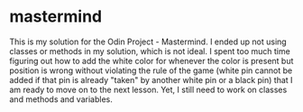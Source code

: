# mastermind
This is my solution for the Odin Project - Mastermind. I ended up not using classes or methods in my solution, which is not ideal. I spent too much time figuring out how to add the white color for whenever the color is present but position is wrong without violating the rule of the game (white pin cannot be added if that pin is already "taken" by another white pin or a black pin) that I am ready to move on to the next lesson. Yet, I still need to work on classes and methods and variables.